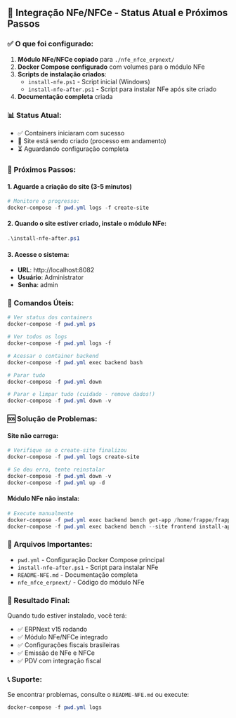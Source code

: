 ## 🚀 Integração NFe/NFCe - Status Atual e Próximos Passos

### ✅ O que foi configurado:

1. **Módulo NFe/NFCe copiado** para `./nfe_nfce_erpnext/`
2. **Docker Compose configurado** com volumes para o módulo NFe
3. **Scripts de instalação criados**:
   - `install-nfe.ps1` - Script inicial (Windows)
   - `install-nfe-after.ps1` - Script para instalar NFe após site criado
4. **Documentação completa** criada

### 📊 Status Atual:
- ✅ Containers iniciaram com sucesso
- 🔄 Site está sendo criado (processo em andamento)
- ⏳ Aguardando configuração completa

### 🎯 Próximos Passos:

#### **1. Aguarde a criação do site (3-5 minutos)**
```powershell
# Monitore o progresso:
docker-compose -f pwd.yml logs -f create-site
```

#### **2. Quando o site estiver criado, instale o módulo NFe:**
```powershell
.\install-nfe-after.ps1
```

#### **3. Acesse o sistema:**
- **URL**: http://localhost:8082
- **Usuário**: Administrator
- **Senha**: admin

### 🔧 Comandos Úteis:

```powershell
# Ver status dos containers
docker-compose -f pwd.yml ps

# Ver todos os logs
docker-compose -f pwd.yml logs -f

# Acessar o container backend
docker-compose -f pwd.yml exec backend bash

# Parar tudo
docker-compose -f pwd.yml down

# Parar e limpar tudo (cuidado - remove dados!)
docker-compose -f pwd.yml down -v
```

### 🆘 Solução de Problemas:

#### **Site não carrega:**
```powershell
# Verifique se o create-site finalizou
docker-compose -f pwd.yml logs create-site

# Se deu erro, tente reinstalar
docker-compose -f pwd.yml down -v
docker-compose -f pwd.yml up -d
```

#### **Módulo NFe não instala:**
```powershell
# Execute manualmente
docker-compose -f pwd.yml exec backend bench get-app /home/frappe/frappe-bench/apps/nfe_nfce_erpnext
docker-compose -f pwd.yml exec backend bench --site frontend install-app nfe_nfce_erpnext
```

### 📁 Arquivos Importantes:

- `pwd.yml` - Configuração Docker Compose principal
- `install-nfe-after.ps1` - Script para instalar NFe
- `README-NFE.md` - Documentação completa
- `nfe_nfce_erpnext/` - Código do módulo NFe

### 🎉 Resultado Final:

Quando tudo estiver instalado, você terá:
- ✅ ERPNext v15 rodando
- ✅ Módulo NFe/NFCe integrado
- ✅ Configurações fiscais brasileiras
- ✅ Emissão de NFe e NFCe
- ✅ PDV com integração fiscal

### 📞 Suporte:

Se encontrar problemas, consulte o `README-NFE.md` ou execute:
```powershell
docker-compose -f pwd.yml logs
```
